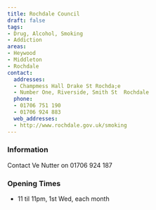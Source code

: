 ```yaml
---
title: Rochdale Council
draft: false
tags:
- Drug, Alcohol, Smoking
- Addiction
areas:
- Heywood
- Middleton
- Rochdale
contact:
  addresses:
  - Champmess Hall Drake St Rochda;e
  - Number One, Riverside, Smith St  Rochdale
  phone:
  - 01706 751 190
  - 01706 924 883
  web_addresses:
  - http://www.rochdale.gov.uk/smoking
---
```


### Information
Contact Ve Nutter on 01706 924 187

### Opening Times
* 11 til 11pm,  1st Wed, each month

